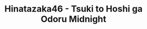 ---
layout: amara
thumbnail: https://i.ytimg.com/vi/vgEVzGcr89w/maxresdefault.jpg
title:  Hinatazaka46 - Tsuki to Hoshi ga Odoru Midnight
description: >
    Lyrics : Yasushi Akimoto
    Music : Masafumi Okamoto
    Arrangement : TomoLow
    Director : Masayoshi Oshido
    Choreographer : CRE8BOY
    Producer : Motome Obama
    Production : P.I.C.S.
id: 89heJyYThfTA
lang: en
plink: https://sasori39883522.github.io/tsuki-to-hoshi-ga-odoru-midnight.html
---